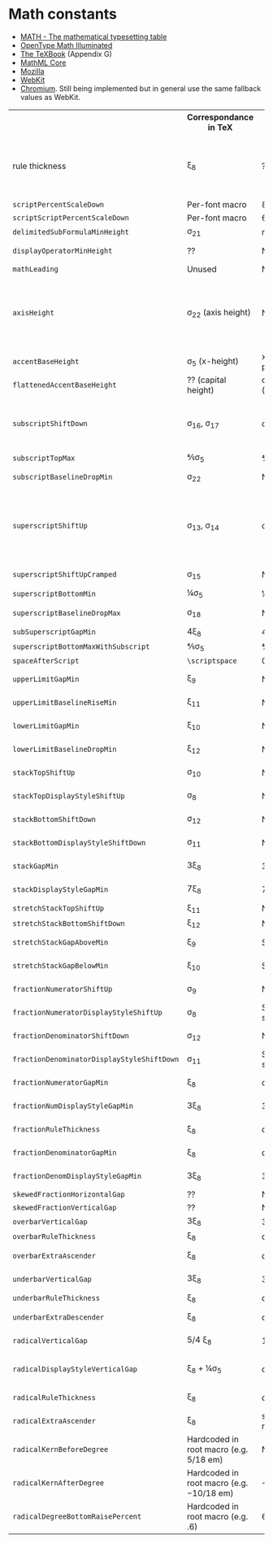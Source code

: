 # Math constants

<ul>
  <li><a href="https://docs.microsoft.com/en-us/typography/opentype/spec/math">MATH - The mathematical typesetting table</a></li>
  <li><a href="https://www.tug.org/~vieth/papers/bachotex2009/ot-math-paper.pdf">OpenType Math Illuminated</a></li>
  <li><a href="http://www.ctex.org/documents/shredder/src/texbook.pdf">The TeXBook</a> (Appendix G)</li>
  <li><a href="https://mathml-refresh.github.io/mathml-core/">MathML Core</a></li>
  <li><a href="https://dxr.mozilla.org/mozilla-central/source/layout/mathml/">Mozilla</a></li>
  <li><a href="https://trac.webkit.org/browser/webkit/trunk/Source/WebCore/rendering/mathml/">WebKit</a></li>
  <li><a href="https://github.com/Igalia/chromium-dev/tree/mathml-dev/third_party/blink/renderer/core/layout/ng/mathml/">Chromium</a>. Still being implemented but in general use the same fallback values as WebKit.</li>
</ul>
<table>
  <tr>
    <th></th>
    <th>Correspondance in TeX</th>
    <th>OpenType suggested default</th>
    <th>Firefox fallback</th>
    <th>WebKit fallback</th>
    <th>Chromium fallback</th>
    <th>MathML/CSS proposal</th>
  </tr>
  <tr>
    <td>rule thickness</td>
    <td>ξ<sub>8</sub></td>
    <td>??</td>
    <td>height of U+00AF MACRON if in the interval (0, x-height) or 40/430.556 x-height otherwise.</td>
    <td>0.05em</td>
    <td>Same as WebKit</td>
    <td>??</td>
  </tr>
  <tr>
    <td><code>scriptPercentScaleDown</code></td>
    <td>Per-font macro</td>
    <td>80%</td>
    <td>Unused</td>
    <td>Unused</td>
    <td>Unused</td>
    <td><a href="https://github.com/mathml-refresh/mathml-css-proposals/blob/master/math-script-level-and-math-style-explainer.md#css-math-script-level-property">0.8</a></td>
  </tr>
  <tr>
    <td><code>scriptScriptPercentScaleDown</code></td>
    <td>Per-font macro</td>
    <td>60%</td>
    <td>Unused</td>
    <td>Unused</td>
    <td>Unused</td>
    <td><a href="https://github.com/mathml-refresh/mathml-css-proposals/blob/master/math-script-level-and-math-style-explainer.md#css-math-script-level-property">0.6</a></td>
  </tr>
  <tr>
    <td><code>delimitedSubFormulaMinHeight</code></td>
    <td>σ<sub>21</sub></td>
    <td>normal line height × 1.5</td>
    <td>Unused</td>
    <td>Unused</td>
    <td>Unused</td>
    <td>Unused</td>
  </tr>
  <tr>
    <td><code>displayOperatorMinHeight</code></td>
    <td>??</td>
    <td>None</td>
    <td>0, additional heuristic</td>
    <td>0, additional heuristic</td>
    <td>Unused</td>
    <td>0??, with <a href="https://mathml-refresh.github.io/mathml-core/#tokenmo">additional heuristic</a></td>
  </tr>
  <tr>
    <td><code>mathLeading</code></td>
    <td>Unused</td>
    <td>None</td>
    <td>Unused</td>
    <td>Unused</td>
    <td>Unused</td>
    <td>Unused</td>
  </tr>
  <tr>
    <td><code>axisHeight</code></td>
    <td>σ<sub>22</sub> (axis height)</td>
    <td>None</td>
    <td>½ the height of U+2212 MINUS SIGN if in the interval (0, x-height) ; otherwise 250/430.556 the x-height.</td>
    <td>½ x-height</td>
    <td>Same as WebKit</td>
    <td>??</td>
  </tr>
  <tr>
    <td><code>accentBaseHeight</code></td>
    <td>σ<sub>5</sub> (x-height)</td>
    <td>x‑height of the font (os2.sxHeight) plus any possible overshots.</td>
    <td>x-height</td>
    <td>x-height</td>
    <td></td>
    <td>x-height??</td>
  </tr>
  <tr>
    <td><code>flattenedAccentBaseHeight</code></td>
    <td>?? (capital height)</td>
    <td>cap height of the font (os2.sCapHeight)</td>
    <td>Unused</td>
    <td>Unused</td>
    <td>Unused</td>
    <td>Unused</td>
  </tr>
  <tr>
    <td><code>subscriptShiftDown</code></td>
    <td>σ<sub>16</sub>, σ<sub>17</sub></td>
    <td>os2.ySubscriptYOffset</td>
    <td>150/430.556 x-height for msub and 247.217/430.556 x-height</td>
    <td>⅓ x-height</td>
    <td></td>
    <td>os2.ySubscriptYOffset??</td>
  </tr>
  <tr>
    <td><code>subscriptTopMax</code></td>
    <td>⅘σ<sub>5</sub></td>
    <td>⅘ x-height</td>
    <td>⅘ x-height</td>
    <td>⅘ x-height</td>
    <td></td>
    <td>⅘ x-height??</td>
  </tr>
  <tr>
    <td><code>subscriptBaselineDropMin</code></td>
    <td>σ<sub>22</sub></td>
    <td>None</td>
    <td>50/430.556 x-height</td>
    <td>½ x-height</td>
    <td></td>
    <td>??</td>
  </tr>
  <tr>
    <td><code>superscriptShiftUp</code></td>
    <td>σ<sub>13</sub>, σ<sub>14</sub></td>
    <td>os2.ySuperscriptYOffset</td>
    <td>412.892/430.556 x-height in display mode and scriptlevel 0, 362.892/430.556 x-height otherwise</td>
    <td>x-height</td>
    <td></td>
    <td>os2.ySuperscriptYOffset??</td>
  </tr>
  <tr>
    <td><code>superscriptShiftUpCramped</code></td>
    <td>σ<sub>15</sub></td>
    <td>None</td>
    <td>288.889/430.556 x-height</td>
    <td>Unused</td>
    <td>Unused</td>
    <td>??</td>
  </tr>
  <tr>
    <td><code>superscriptBottomMin</code></td>
    <td>¼σ<sub>5</sub></td>
    <td>¼ x-height</td>
    <td>¼ x-height</td>
    <td>¼ x-height</td>
    <td></td>
    <td>¼ x-height</td>
  </tr>
  <tr>
    <td><code>superscriptBaselineDropMax</code></td>
    <td>σ<sub>18</sub></td>
    <td>None</td>
    <td>386.108/430.556 x-height</td>
    <td>½ x-height</td>
    <td></td>
    <td></td>
  </tr>
  <tr>
    <td><code>subSuperscriptGapMin</code></td>
    <td>4ξ<sub>8</sub></td>
    <td>4 × default rule thickness</td>
    <td>4 × rule thickness</td>
    <td>1/5 em</td>
    <td></td>
    <td></td>
  </tr>
  <tr>
    <td><code>superscriptBottomMaxWithSubscript</code></td>
    <td>⅘σ<sub>5</sub></td>
    <td>⅘ x-height</td>
    <td>⅘ x-height</td>
    <td>⅘ x-height</td>
    <td></td>
    <td>⅘ x-height?</td>
  </tr>
  <tr>
    <td><code>spaceAfterScript</code></td>
    <td><code>\scriptspace</code></td>
    <td>0.5pt for a 12pt font.</td>
    <td>0.5pt</td>
    <td>1/5 em</td>
    <td></td>
    <td></td>
  </tr>
  <tr>
    <td><code>upperLimitGapMin</code></td>
    <td>ξ<sub>9</sub></td>
    <td>None</td>
    <td>111.111/430.556f x-height</td>
    <td>3 rule thickness</td>
    <td></td>
    <td></td>
  </tr>
  <tr>
    <td><code>upperLimitBaselineRiseMin</code></td>
    <td>ξ<sub>11</sub></td>
    <td>None</td>
    <td>200/430.556f x-height</td>
    <td>0</td>
    <td></td>
    <td></td>
  </tr>
  <tr>
    <td><code>lowerLimitGapMin</code></td>
    <td>ξ<sub>10</sub></td>
    <td>None</td>
    <td>166.667/430.556f x-height</td>
    <td>3 rulethickness</td>
    <td></td>
    <td></td>
  </tr>
  <tr>
    <td><code>lowerLimitBaselineDropMin</code></td>
    <td>ξ<sub>12</sub></td>
    <td>None</td>
    <td>600/430.556f x-height</td>
    <td>0</td>
    <td></td>
    <td></td>
  </tr>
  <tr>
    <td><code>stackTopShiftUp</code></td>
    <td>σ<sub>10</sub></td>
    <td>None</td>
    <td>443.731/430.556 x-height</td>
    <td>0</td>
    <td></td>
    <td></td>
  </tr>
  <tr>
    <td><code>stackTopDisplayStyleShiftUp</code></td>
    <td>σ<sub>8</sub></td>
    <td>None</td>
    <td>676.508/430.556 x-height</td>
    <td>0</td>
    <td></td>
    <td></td>
  </tr>
  <tr>
    <td><code>stackBottomShiftDown</code></td>
    <td>σ<sub>12</sub></td>
    <td>None</td>
    <td>344.841/430.556 x-height</td>
    <td>0</td>
    <td></td>
    <td></td>
  </tr>
  <tr>
    <td><code>stackBottomDisplayStyleShiftDown</code></td>
    <td>σ<sub>11</sub></td>
    <td>None</td>
    <td>685.951/430.556 x-height</td>
    <td>0</td>
    <td></td>
    <td></td>
  </tr>
  <tr>
    <td><code>stackGapMin</code></td>
    <td>3ξ<sub>8</sub></td>
    <td>3 × default rule thickness</td>
    <td>3 × rule thickness</td>
    <td>3 × rule thickness</td>
    <td></td>
    <td></td>
  </tr>
  <tr>
    <td><code>stackDisplayStyleGapMin</code></td>
    <td>7ξ<sub>8</sub></td>
    <td>7 × default rule thickness</td>
    <td>7 × rule thickness</td>
    <td>3 × rule thickness</td>
    <td></td>
    <td></td>
  </tr>
  <tr>
    <td><code>stretchStackTopShiftUp</code></td>
    <td>ξ<sub>11</sub></td>
    <td>None</td>
    <td>Unused</td>
    <td>0</td>
    <td></td>
    <td></td>
  </tr>
  <tr>
    <td><code>stretchStackBottomShiftDown</code></td>
    <td>ξ<sub>12</sub></td>
    <td>None</td>
    <td>Unused</td>
    <td>0</td>
    <td></td>
    <td></td>
  </tr>
  <tr>
    <td><code>stretchStackGapAboveMin</code></td>
    <td>ξ<sub>9</sub></td>
    <td>Same value as upperLimitGapMin</td>
    <td>Unused</td>
    <td>3 rule thickness</td>
    <td></td>
    <td></td>
  </tr>
  <tr>
    <td><code>stretchStackGapBelowMin</code></td>
    <td>ξ<sub>10</sub></td>
    <td>Same value as lowerLimitGapMin.</td>
    <td>Unused</td>
    <td>3 rule thickness</td>
    <td></td>
    <td></td>
  </tr>
  <tr>
    <td><code>fractionNumeratorShiftUp</code></td>
    <td>σ<sub>9</sub></td>
    <td>None</td>
    <td>393.732/430.556 x-height</td>
    <td>0</td>
    <td></td>
    <td></td>
  </tr>
  <tr>
    <td><code>fractionNumeratorDisplayStyleShiftUp</code></td>
    <td>σ<sub>8</sub></td>
    <td>Same value as stackTopDisplayStyleShiftUp</td>
    <td>676.508/430.556 x-height</td>
    <td>0</td>
    <td></td>
    <td></td>
  </tr>
  <tr>
    <td><code>fractionDenominatorShiftDown</code></td>
    <td>σ<sub>12</sub></td>
    <td>None</td>
    <td>344.841/430.556 x-height</td>
    <td>0</td>
    <td></td>
    <td></td>
  </tr>
  <tr>
    <td><code>fractionDenominatorDisplayStyleShiftDown</code></td>
    <td>σ<sub>11</sub></td>
    <td>Same value as stackBottomDisplayStyleShiftDown</td>
    <td>685.951/430.556 x-height</td>
    <td>0</td>
    <td></td>
    <td></td>
  </tr>
  <tr>
    <td><code>fractionNumeratorGapMin</code></td>
    <td>ξ<sub>8</sub></td>
    <td>default rule thickness</td>
    <td>rule thickness + 1px</td>
    <td>rule thickness</td>
    <td></td>
    <td></td>
  </tr>
  <tr>
    <td><code>fractionNumDisplayStyleGapMin</code></td>
    <td>3ξ<sub>8</sub></td>
    <td>3 × default rule thickness</td>
    <td>3 × rule thickness</td>
    <td>3 × rule thickness</td>
    <td></td>
    <td></td>
  </tr>
  <tr>
    <td><code>fractionRuleThickness</code></td>
    <td>ξ<sub>8</sub></td>
    <td>default rule thickness</td>
    <td>rule thickness</td>
    <td>rule thickness</td>
    <td></td>
    <td></td>
  </tr>
  <tr>
    <td><code>fractionDenominatorGapMin</code></td>
    <td>ξ<sub>8</sub></td>
    <td>default rule thickness</td>
    <td>rule thickness + 1px</td>
    <td>rule thickness</td>
    <td></td>
    <td></td>
  </tr>
  <tr>
    <td><code>fractionDenomDisplayStyleGapMin</code></td>
    <td>3ξ<sub>8</sub></td>
    <td>3 × default rule thickness</td>
    <td>3 × rule thickness</td>
    <td>3 × rule thickness</td>
    <td></td>
    <td></td>
  </tr>
  <tr>
    <td><code>skewedFractionHorizontalGap</code></td>
    <td>??</td>
    <td>None</td>
    <td>Unused</td>
    <td>Unused</td>
    <td>Unused</td>
    <td>Unused</td>
  </tr>
  <tr>
    <td><code>skewedFractionVerticalGap</code></td>
    <td>??</td>
    <td>None</td>
    <td>Unused</td>
    <td>Unused</td>
    <td>Unused</td>
    <td>Unused</td>
  </tr>
  <tr>
    <td><code>overbarVerticalGap</code></td>
    <td>3ξ<sub>8</sub></td>
    <td>3 × default rule thickness</td>
    <td>Unused</td>
    <td>0</td>
    <td></td>
    <td></td>
  </tr>
  <tr>
    <td><code>overbarRuleThickness</code></td>
    <td>ξ<sub>8</sub></td>
    <td>default rule thickness</td>
    <td>Unused</td>
    <td>Unused</td>
    <td>Unused</td>
    <td>Unused</td>
  </tr>
  <tr>
    <td><code>overbarExtraAscender</code></td>
    <td>ξ<sub>8</sub></td>
    <td>default rule thickness</td>
    <td>Unused</td>
    <td>rule thickness</td>
    <td></td>
    <td></td>
  </tr>
  <tr>
    <td><code>underbarVerticalGap</code></td>
    <td>3ξ<sub>8</sub></td>
    <td>3 × default rule thickness</td>
    <td>Unused</td>
    <td>3 rule thickness</td>
    <td></td>
    <td></td>
  </tr>
  <tr>
    <td><code>underbarRuleThickness</code></td>
    <td>ξ<sub>8</sub></td>
    <td>default rule thickness</td>
    <td>Unused</td>
    <td>Unused</td>
    <td>Unused</td>
    <td>Unused</td>
  </tr>
  <tr>
    <td><code>underbarExtraDescender</code></td>
    <td>ξ<sub>8</sub></td>
    <td>default rule thickness</td>
    <td>Unused</td>
    <td>rule thickness</td>
    <td></td>
    <td></td>
  </tr>
  <tr>
    <td><code>radicalVerticalGap</code></td>
    <td>5/4 ξ<sub>8</sub></td>
    <td>1¼ default rule thickness</td>
    <td>5/4 rule thickness</td>
    <td>5/4 rule thickness</td>
    <td></td>
    <td></td>
  </tr>
  <tr>
    <td><code>radicalDisplayStyleVerticalGap</code></td>
    <td>ξ<sub>8</sub> + ¼σ<sub>5</sub></td>
    <td>default rule thickness + ¼ x-height</td>
    <td>rule thickness + ¼ x-height</td>
    <td>rule thickness + ¼ x-height</td>
    <td></td>
    <td></td>
  </tr>
  <tr>
    <td><code>radicalRuleThickness</code></td>
    <td>ξ<sub>8</sub></td>
    <td>default rule thickness</td>
    <td>rule thickness</td>
    <td>rule thickness</td>
    <td></td>
    <td></td>
  </tr>
  <tr>
    <td><code>radicalExtraAscender</code></td>
    <td>ξ<sub>8</sub></td>
    <td>same value as radicalRuleThickness</td>
    <td>0.2em</td>
    <td>rule thickness</td>
    <td></td>
    <td></td>
  </tr>
  <tr>
    <td><code>radicalKernBeforeDegree</code></td>
    <td>Hardcoded in root macro (e.g. 5/18 em)</td>
    <td>None</td>
    <td>Special adjustment if missing</td>
    <td>5/18 em</td>
    <td></td>
    <td></td>
  </tr>
  <tr>
    <td><code>radicalKernAfterDegree</code></td>
    <td>Hardcoded in root macro (e.g. −10/18 em)</td>
    <td>−10/18 of em</td>
    <td>−1.35 x-height</td>
    <td>−10/18 em</td>
    <td></td>
    <td></td>
  </tr>
  <tr>
    <td><code>radicalDegreeBottomRaisePercent</code></td>
    <td>Hardcoded in root macro (e.g. .6)</td>
    <td>60%</td>
    <td>0.6</td>
    <td>0.6</td>
    <td></td>
    <td></td>
  </tr>
</table>

